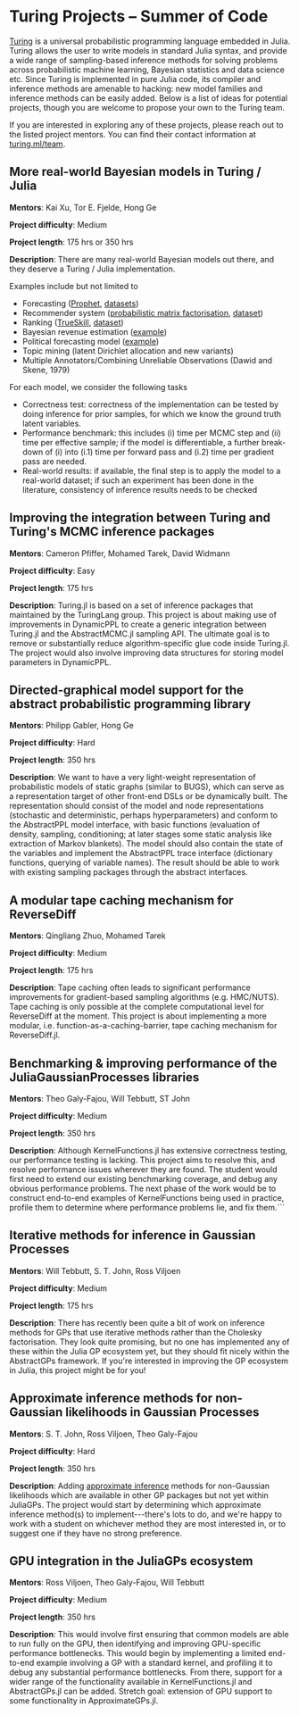 
# Turing Projects – Summer of Code

[Turing](https://turing.ml/) is a universal probabilistic programming language embedded in Julia. Turing allows the user to write models in standard Julia syntax, and provide a wide range of sampling-based inference methods for solving problems across probabilistic machine learning, Bayesian statistics and data science etc. Since Turing is implemented in pure Julia code, its compiler and inference methods are amenable to hacking: new model families and inference methods can be easily added. Below is a list of ideas for potential projects, though you are welcome to propose your own to the Turing team.

If you are interested in exploring any of these projects, please reach out to the listed project mentors. You can find their contact information at [turing.ml/team](https://turing.ml/stable/team).

## More real-world Bayesian models in Turing / Julia

**Mentors**: Kai Xu, Tor E. Fjelde, Hong Ge

**Project difficulty**: Medium

**Project length**: 175 hrs or 350 hrs

**Description**: 
There are many real-world Bayesian models out there, 
and they deserve a Turing / Julia implementation.

Examples include but not limited to 
- Forecasting ([Prophet](https://facebook.github.io/prophet/), [datasets](https://github.com/facebook/prophet/tree/main/examples))
- Recommender system ([probabilistic matrix factorisation](http://www.cs.utoronto.ca/~amnih/papers/pmf.pdf), [dataset](https://grouplens.org/datasets/movielens/))
- Ranking ([TrueSkill](https://en.wikipedia.org/wiki/TrueSkill), [dataset](https://github.com/dotnet/mbmlbook/tree/main/src/3.%20Meeting%20Your%20Match/Data))
- Bayesian revenue estimation ([example](https://www.smartly.io/blog/tutorial-how-we-productized-bayesian-revenue-estimation-with-stan))
- Political forecasting model ([example](https://github.com/sjwild/Canandian_Election_2021))
- Topic mining (latent Dirichlet allocation and new variants)
- Multiple Annotators/Combining Unreliable Observations (Dawid and Skene, 1979)

For each model, we consider the following tasks
- Correctness test: correctness of the implementation can be tested by doing inference for prior samples, for which we know the ground truth latent variables.
- Performance benchmark: this includes (i) time per MCMC step and (ii) time per effective sample; if the model is differentiable, a further break-down of (i) into (i.1) time per forward pass and (i.2) time per gradient pass are needed.
- Real-world results: if available, the final step is to apply the model to a real-world dataset; if such an experiment has been done in the literature, consistency of inference results needs to be checked

## Improving the integration between Turing and Turing's MCMC inference packages

**Mentors**: Cameron Pfiffer, Mohamed Tarek, David Widmann

**Project difficulty**: Easy

**Project length**: 175 hrs

**Description**: 
Turing.jl is based on a set of inference packages that maintained by the TuringLang group.
This project is about making use of improvements in DynamicPPL to create a generic integration between Turing.jl and the AbstractMCMC.jl sampling API. The ultimate goal is to remove or substantially reduce algorithm-specific glue code inside Turing.jl. The project would also involve improving data structures for storing model parameters in DynamicPPL.

## Directed-graphical model support for the abstract probabilistic programming library

**Mentors**: Philipp Gabler, Hong Ge

**Project difficulty**: Hard

**Project length**: 350 hrs

**Description**: 
We want to have a very light-weight representation of probabilistic models of static graphs (similar to BUGS), which can serve as a representation target of other front-end DSLs or be dynamically built. The representation should consist of the model and node representations (stochastic and deterministic, perhaps hyperparameters) and conform to the AbstractPPL model interface, with basic functions (evaluation of density, sampling, conditioning; at later stages some static analysis like extraction of Markov blankets). The model should also contain the state of the variables and implement the AbstractPPL trace interface (dictionary functions, querying of variable names). The result should be able to work with existing sampling packages through the abstract interfaces.

## A modular tape caching mechanism for ReverseDiff

**Mentors**: Qingliang Zhuo, Mohamed Tarek

**Project difficulty**: Medium

**Project length**: 175 hrs

**Description**: 
Tape caching often leads to significant performance improvements for gradient-based sampling algorithms (e.g. HMC/NUTS). Tape caching is only possible at the complete computational level for ReverseDiff at the moment. This project is about implementing a more modular, i.e. function-as-a-caching-barrier, tape caching mechanism for ReverseDiff.jl.

## Benchmarking & improving performance of the JuliaGaussianProcesses libraries

**Mentors**: Theo Galy-Fajou, Will Tebbutt, ST John

**Project difficulty**: Medium

**Project length**: 350 hrs

**Description**: 
Although KernelFunctions.jl has extensive correctness testing, our performance testing is lacking. This project aims to resolve this, and resolve performance issues wherever they are found. The student would first need to extend our existing benchmarking coverage, and debug any obvious performance problems. The next phase of the work would be to construct end-to-end examples of KernelFunctions being used in practice, profile them to determine where performance problems lie, and fix them.```

## Iterative methods for inference in Gaussian Processes

**Mentors**: Will Tebbutt, S. T. John, Ross Viljoen

**Project difficulty**: Medium

**Project length**: 175 hrs

**Description**: 
There has recently been quite a bit of work on inference methods for GPs that use iterative methods rather than the Cholesky factorisation. They look quite promising, but no one has implemented any of these within the Julia GP ecosystem yet, but they should fit nicely within the AbstractGPs framework. If you're interested in improving the GP ecosystem in Julia, this project might be for you!

## Approximate inference methods for non-Gaussian likelihoods in Gaussian Processes

**Mentors**: S. T. John, Ross Viljoen, Theo Galy-Fajou

**Project difficulty**: Hard

**Project length**: 350 hrs

**Description**:
Adding [approximate inference](https://github.com/JuliaGaussianProcesses/JuliaGaussianProcesses.github.io/discussions/5#discussioncomment-1627101) methods for non-Gaussian likelihoods which are available in other GP packages but not yet within JuliaGPs. The project would start by determining which approximate inference method(s) to implement---there's lots to do, and we're happy to work with a student on whichever method they are most interested in, or to suggest one if they have no strong preference.

## GPU integration in the JuliaGPs ecosystem

**Mentors**: Ross Viljoen, Theo Galy-Fajou, Will Tebbutt

**Project difficulty**: Medium

**Project length**: 350 hrs

**Description**: 
This would involve first ensuring that common models are able to run fully on the GPU, then identifying and improving GPU-specific performance bottlenecks. This would begin by implementing a limited end-to-end example involving a GP with a standard kernel, and profiling it to debug any substantial performance bottlenecks. From there, support for a wider range of the functionality available in KernelFunctions.jl and AbstractGPs.jl can be added. Stretch goal: extension of GPU support to some functionality in ApproximateGPs.jl.